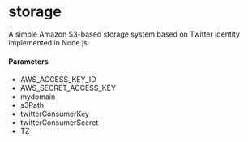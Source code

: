 storage
=======

A simple Amazon S3-based storage system based on Twitter identity implemented in Node.js.

<h4>Parameters</h4><ul>
<li>AWS_ACCESS_KEY_ID
<li>AWS_SECRET_ACCESS_KEY
<li>mydomain
<li>s3Path
<li>twitterConsumerKey
<li>twitterConsumerSecret
<li>TZ
</ul>
